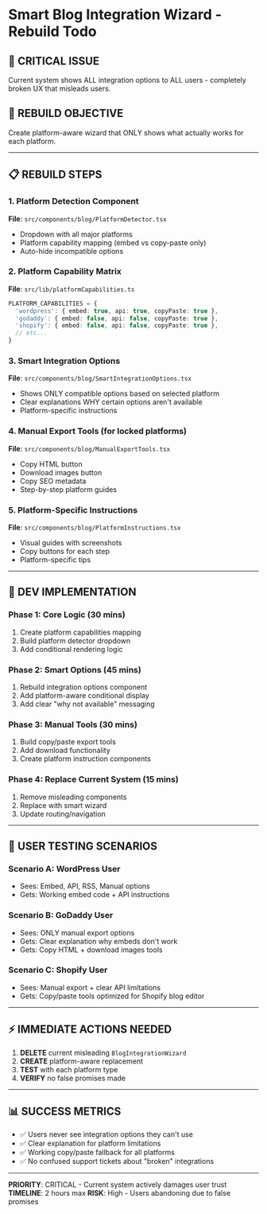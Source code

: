 # Smart Blog Integration Wizard - Rebuild Todo

## 🚨 CRITICAL ISSUE
Current system shows ALL integration options to ALL users - completely broken UX that misleads users.

## 🎯 REBUILD OBJECTIVE
Create platform-aware wizard that ONLY shows what actually works for each platform.

---

## 📋 REBUILD STEPS

### 1. Platform Detection Component
**File**: `src/components/blog/PlatformDetector.tsx`
- Dropdown with all major platforms
- Platform capability mapping (embed vs copy-paste only)
- Auto-hide incompatible options

### 2. Platform Capability Matrix
**File**: `src/lib/platformCapabilities.ts`
```typescript
PLATFORM_CAPABILITIES = {
  'wordpress': { embed: true, api: true, copyPaste: true },
  'godaddy': { embed: false, api: false, copyPaste: true },
  'shopify': { embed: false, api: false, copyPaste: true },
  // etc...
}
```

### 3. Smart Integration Options
**File**: `src/components/blog/SmartIntegrationOptions.tsx`
- Shows ONLY compatible options based on selected platform
- Clear explanations WHY certain options aren't available
- Platform-specific instructions

### 4. Manual Export Tools (for locked platforms)
**File**: `src/components/blog/ManualExportTools.tsx`
- Copy HTML button
- Download images button  
- Copy SEO metadata
- Step-by-step platform guides

### 5. Platform-Specific Instructions
**File**: `src/components/blog/PlatformInstructions.tsx`
- Visual guides with screenshots
- Copy buttons for each step
- Platform-specific tips

---

## 🔧 DEV IMPLEMENTATION

### Phase 1: Core Logic (30 mins)
1. Create platform capabilities mapping
2. Build platform detector dropdown
3. Add conditional rendering logic

### Phase 2: Smart Options (45 mins)
1. Rebuild integration options component
2. Add platform-aware conditional display
3. Add clear "why not available" messaging

### Phase 3: Manual Tools (30 mins)
1. Build copy/paste export tools
2. Add download functionality
3. Create platform instruction components

### Phase 4: Replace Current System (15 mins)
1. Remove misleading components
2. Replace with smart wizard
3. Update routing/navigation

---

## 🧪 USER TESTING SCENARIOS

### Scenario A: WordPress User
- Sees: Embed, API, RSS, Manual options
- Gets: Working embed code + API instructions

### Scenario B: GoDaddy User  
- Sees: ONLY manual export options
- Gets: Clear explanation why embeds don't work
- Gets: Copy HTML + download images tools

### Scenario C: Shopify User
- Sees: Manual export + clear API limitations
- Gets: Copy/paste tools optimized for Shopify blog editor

---

## ⚡ IMMEDIATE ACTIONS NEEDED

1. **DELETE** current misleading `BlogIntegrationWizard`
2. **CREATE** platform-aware replacement
3. **TEST** with each platform type
4. **VERIFY** no false promises made

---

## 📊 SUCCESS METRICS

- ✅ Users never see integration options they can't use
- ✅ Clear explanation for platform limitations  
- ✅ Working copy/paste fallback for all platforms
- ✅ No confused support tickets about "broken" integrations

---

**PRIORITY**: CRITICAL - Current system actively damages user trust
**TIMELINE**: 2 hours max
**RISK**: High - Users abandoning due to false promises